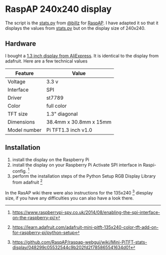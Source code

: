 # RaspAP 240x240 display

The script is the [stats.py](https://github.com/RaspAP/raspap-webgui/blob/master/app/pitft/stats.py) from [@billz](https://github.com/billz) for [RaspAP](https://github.com/RaspAP).
I have adapted it so that it displays the values from [stats.py](https://github.com/RaspAP/raspap-webgui/blob/master/app/pitft/stats.py) but on the display size of 240x240.


## Hardware
I bought a [1.3 inch display from AliExpress](https://aliexpress.com/item/1005001746881831.html). It is identical to the display from adafruit.
Here are a few technical values

| Feature      | Value                   |
|--------------|-------------------------|
| Voltage      | 3.3 v                   |
| Interface    | SPI                     |
| Driver       | st7789                  |
| Color        | full color              |
| TFT size     | 1.3" diagonal           |
| Dimensions   | 38.4mm x 30.8mm x 15mm  |
| Model number | Pi TFT1.3 inch v1.0     |


## Installation
1. install the display on the Raspberry Pi
2. install the display on your Raspberry Pi Activate SPI interface in Raspi-config. [^1]
3. perform the installation steps of the Python Setup RGB Display Library from adafruit [^2]

In the RasAP wiki there were also instructions for the 135x240 [^3] diesplay size, if you have any difficulties you can also have a look there.

[^1]: https://www.raspberrypi-spy.co.uk/2014/08/enabling-the-spi-interface-on-the-raspberry-pi/
[^2]: https://learn.adafruit.com/adafruit-mini-pitft-135x240-color-tft-add-on-for-raspberry-pi/python-setup
[^3]: https://github.com/RaspAP/raspap-webgui/wiki/Mini-PiTFT-stats-display/048299c05532544c9b202fd2f785865541634d01

